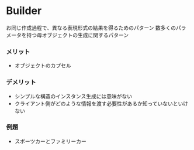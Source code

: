 # Builder
お同じ作成過程で、異なる表現形式の結果を得るためのパターン
数多くのパラメータを持つ母オブジェクトの生成に関するパターン

### メリット
* オブジェクトのカプセル

### デメリット
* シンプルな構造のインスタンス生成には意味がない
* クライアント側がどのような情報を渡す必要性があるか知っていないといけない

### 例題
* スポーツカーとファミリーカー